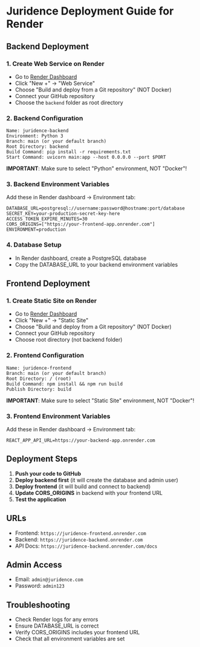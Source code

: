# Juridence Deployment Guide for Render

## Backend Deployment

### 1. Create Web Service on Render
- Go to [Render Dashboard](https://dashboard.render.com)
- Click "New +" → "Web Service"
- Choose "Build and deploy from a Git repository" (NOT Docker)
- Connect your GitHub repository
- Choose the `backend` folder as root directory

### 2. Backend Configuration
```
Name: juridence-backend
Environment: Python 3
Branch: main (or your default branch)
Root Directory: backend
Build Command: pip install -r requirements.txt
Start Command: uvicorn main:app --host 0.0.0.0 --port $PORT
```

**IMPORTANT**: Make sure to select "Python" environment, NOT "Docker"!

### 3. Backend Environment Variables
Add these in Render dashboard → Environment tab:
```
DATABASE_URL=postgresql://username:password@hostname:port/database
SECRET_KEY=your-production-secret-key-here
ACCESS_TOKEN_EXPIRE_MINUTES=30
CORS_ORIGINS=["https://your-frontend-app.onrender.com"]
ENVIRONMENT=production
```

### 4. Database Setup
- In Render dashboard, create a PostgreSQL database
- Copy the DATABASE_URL to your backend environment variables

## Frontend Deployment

### 1. Create Static Site on Render
- Go to [Render Dashboard](https://dashboard.render.com)
- Click "New +" → "Static Site"
- Choose "Build and deploy from a Git repository" (NOT Docker)
- Connect your GitHub repository
- Choose root directory (not backend folder)

### 2. Frontend Configuration
```
Name: juridence-frontend
Branch: main (or your default branch)
Root Directory: / (root)
Build Command: npm install && npm run build
Publish Directory: build
```

**IMPORTANT**: Make sure to select "Static Site" environment, NOT "Docker"!

### 3. Frontend Environment Variables
Add these in Render dashboard → Environment tab:
```
REACT_APP_API_URL=https://your-backend-app.onrender.com
```

## Deployment Steps

1. **Push your code to GitHub**
2. **Deploy backend first** (it will create the database and admin user)
3. **Deploy frontend** (it will build and connect to backend)
4. **Update CORS_ORIGINS** in backend with your frontend URL
5. **Test the application**

## URLs
- Frontend: `https://juridence-frontend.onrender.com`
- Backend: `https://juridence-backend.onrender.com`
- API Docs: `https://juridence-backend.onrender.com/docs`

## Admin Access
- Email: `admin@juridence.com`
- Password: `admin123`

## Troubleshooting
- Check Render logs for any errors
- Ensure DATABASE_URL is correct
- Verify CORS_ORIGINS includes your frontend URL
- Check that all environment variables are set
